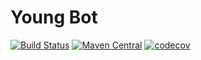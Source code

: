 # Young Bot

[![Build Status](https://travis-ci.org/delegacy/youngbot.svg?branch=main)](https://travis-ci.org/delegacy/youngbot)
[![Maven Central](https://maven-badges.herokuapp.com/maven-central/com.github.delegacy.youngbot/youngbot-core/badge.svg)](https://maven-badges.herokuapp.com/maven-central/com.github.delegacy.youngbot/youngbot-core)
[![codecov](https://codecov.io/gh/delegacy/youngbot/branch/main/graph/badge.svg?token=31KufqHVCm)](https://codecov.io/gh/delegacy/youngbot)
